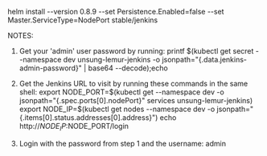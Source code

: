 helm install --version 0.8.9 --set Persistence.Enabled=false --set Master.ServiceType=NodePort stable/jenkins


NOTES:
1. Get your 'admin' user password by running:
  printf $(kubectl get secret --namespace dev unsung-lemur-jenkins -o jsonpath="{.data.jenkins-admin-password}" | base64 --decode);echo
2. Get the Jenkins URL to visit by running these commands in the same shell:
  export NODE_PORT=$(kubectl get --namespace dev -o jsonpath="{.spec.ports[0].nodePort}" services unsung-lemur-jenkins)
  export NODE_IP=$(kubectl get nodes --namespace dev -o jsonpath="{.items[0].status.addresses[0].address}")
  echo http://$NODE_IP:$NODE_PORT/login

3. Login with the password from step 1 and the username: admin



